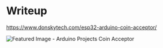 #  Writeup
https://www.donskytech.com/esp32-arduino-coin-acceptor/

![Featured Image - Arduino Projects Coin Acceptor](https://github.com/donskytech/platformio-projects/assets/69466026/0099f222-43b5-4e72-a9c0-814a71f2e14d)

